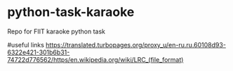 # python-task-karaoke
Repo for FIIT karaoke python task

#useful links
https://translated.turbopages.org/proxy_u/en-ru.ru.60108d93-6322e421-301b6b31-74722d776562/https/en.wikipedia.org/wiki/LRC_(file_format)

